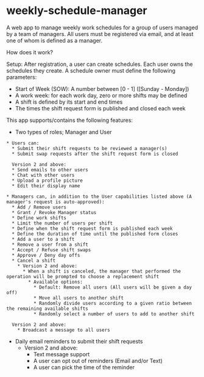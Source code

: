 # weekly-schedule-manager

A web app to manage weekly work schedules for a group of users managed by a team of managers.
All users must be registered via email, and at least one of whom is defined as a manager.

How does it work?

Setup:
After registration, a user can create schedules. Each user owns the schedules they create.
A schedule owner must define the following parameters:
  * Start of Week (SOW): A number between [0 - 1] ([Sunday - Monday])
  * A work week: for each work day, zero or more shifts may be defined
  * A shift is defined by its start and end times
  * The times the shift request form is published and closed each week

This app supports/contains the following features:
  
  *  Two types of roles; Manager and User
  
    * Users can:
      * Submit their shift requests to be reviewed a manager(s)
      * Submit swap requests after the shift request form is closed

      Version 2 and above:
      * Send emails to other users
      * Chat with other users
      * Upload a profile picture
      * Edit their display name

    * Managers can, in addition to the User capabilities listed above (A manager's request is auto-approved):
      * Add / Remove users
      * Grant / Revoke Manager status
      * Define work shifts
      * Limit the number of users per shift
      * Define when the shift request form is published each week
      * Define the duration of time until the published form closes
      * Add a user to a shift
      * Remove a user from a shift
      * Accept / Refuse shift swaps
      * Approve / Deny day offs
      * Cancel a shift
        * Version 2 and above:
          * When a shift is canceled, the manager that performed the operation will be prompted to choose a replacement shift
            * Available options:
              * Default: Remove all users (All users will be given a day off)
              * Move all users to another shift
              * Randomly divide users according to a given ratio between the remaining available shifts
              * Randomly select a number of users to add to another shift
      
      Version 2 and above:
        * Broadcast a message to all users
  
  * Daily email reminders to submit their shift requests
    * Version 2 and above:
      * Text message support
      * A user can opt out of reminders (Email and/or Text)
      * A user can pick the time of the reminder
  
